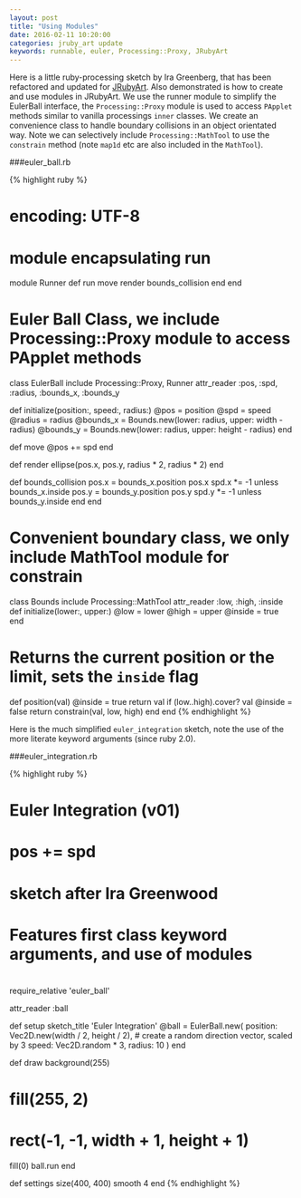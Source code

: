 ```yaml
---
layout: post
title: "Using Modules"
date: 2016-02-11 10:20:00
categories: jruby_art update
keywords: runnable, euler, Processing::Proxy, JRubyArt
---
```


Here is a little ruby-processing sketch by Ira Greenberg, that has been refactored and updated for [JRubyArt][jruby_art]. Also demonstrated is how to create and use modules in JRubyArt. We use the runner module to simplify the EulerBall interface, the `Processing::Proxy` module is used to access `PApplet` methods similar to vanilla processings `inner` classes. We create an convenience class to handle boundary collisions in an object orientated way.  Note we can selectively include `Processing::MathTool` to use the `constrain` method (note `map1d` etc are also included in the `MathTool`).

###euler_ball.rb

{% highlight ruby %}
# encoding: UTF-8

# module encapsulating run
module Runner
  def run
    move
    render
    bounds_collision
  end
end

# Euler Ball Class, we include Processing::Proxy module to access PApplet methods
class EulerBall
  include Processing::Proxy, Runner
  attr_reader :pos, :spd, :radius, :bounds_x, :bounds_y

  def initialize(position:, speed:, radius:)
    @pos = position
    @spd = speed
    @radius = radius
    @bounds_x = Bounds.new(lower: radius, upper: width - radius)
    @bounds_y = Bounds.new(lower: radius, upper: height - radius)
  end

  def move
    @pos += spd
  end

  def render
    ellipse(pos.x, pos.y, radius * 2, radius * 2)
  end

  def bounds_collision
    pos.x = bounds_x.position pos.x
    spd.x *= -1 unless bounds_x.inside
    pos.y = bounds_y.position pos.y
    spd.y *= -1 unless bounds_y.inside
  end
end

# Convenient boundary class, we only include MathTool module for constrain
class Bounds
  include Processing::MathTool
  attr_reader :low, :high, :inside
  def initialize(lower:, upper:)
    @low = lower
    @high = upper
    @inside = true
  end

  # Returns the current position or the limit, sets the `inside` flag
  def position(val)
    @inside = true
    return val if (low..high).cover? val
    @inside = false
    return constrain(val, low, high)
  end
end
{% endhighlight %}

Here is the much simplified `euler_integration` sketch, note the use of the more literate keyword arguments (since ruby 2.0).

###euler_integration.rb

{% highlight ruby %}
#
# Euler Integration (v01)
# pos  +=  spd
# sketch after Ira Greenwood 
# Features first class keyword arguments, and use of modules
#
require_relative 'euler_ball'

attr_reader :ball

def setup
  sketch_title 'Euler Integration'
  @ball = EulerBall.new(
    position: Vec2D.new(width / 2, height / 2),
    # create a random direction vector, scaled by 3
    speed: Vec2D.random * 3,
    radius: 10
  )
end

def draw
  background(255)
  # fill(255, 2)
  # rect(-1, -1, width + 1, height + 1)
  fill(0)
  ball.run
end

def settings
  size(400, 400)
  smooth 4
end
{% endhighlight %}

[jruby_art]:https://ruby-processing.github.io/index.html
